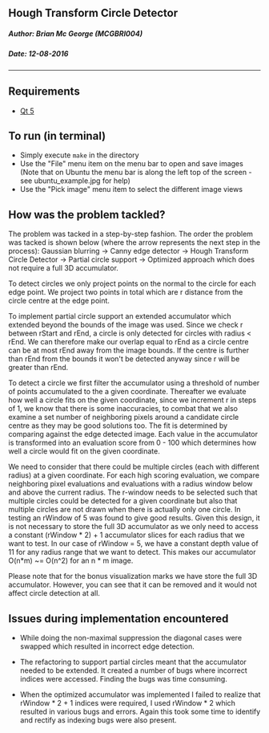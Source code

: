 Hough Transform Circle Detector
-------------------------------------
##### **Author:** Brian Mc George (MCGBRI004)
##### **Date:** 12-08-2016
----------

## Requirements
  - [Qt 5](https://www.qt.io/download-open-source/)

## To run (in terminal)
  - Simply execute ```make``` in the directory
  - Use the "File" menu item on the menu bar to open and save images (Note that on Ubuntu the menu bar is along the left top of the screen - see ubuntu_example.jpg for help)
  - Use the "Pick image" menu item to select the different image views

## How was the problem tackled?
The problem was tacked in a step-by-step fashion. The order the problem was tacked is shown below (where the arrow represents the next step in the process):
Gaussian blurring -> Canny edge detector -> Hough Transform Circle Detector -> Partial circle support -> Optimized approach which does not require a full 3D accumulator.

To detect circles we only project points on the normal to the circle for each edge point. We project two points in total which are r distance from the circle centre at the edge point.

To implement partial circle support an extended accumulator which extended beyond the bounds of the image was used. Since we check r between rStart and rEnd, a circle is only detected for circles with radius < rEnd. We can therefore make our overlap equal to rEnd as a circle centre can be at most rEnd away from the image bounds. If the centre is further than rEnd from the bounds it won't be detected anyway since r will be greater than rEnd.

To detect a circle we first filter the accumulator using a threshold of number of points accumulated to the a given coordinate. Thereafter we evaluate how well a circle fits on the given coordinate, since we increment r in steps of 1, we know that there is some inaccuracies, to combat that we also examine a set number of neighboring pixels around a candidate circle centre as they may be good solutions too. The fit is determined by comparing against the edge detected image. Each value in the accumulator is transformed into an evaluation score from 0 - 100 which determines how well a circle would fit on the given coordinate.

We need to consider that there could be multiple circles (each with different radius) at a given coordinate. For each high scoring evaluation, we compare neighboring pixel evaluations and evaluations with a radius window below and above the current radius. The r-window needs to be selected such that multiple circles could be detected for a given coordinate but also that multiple circles are not drawn when there is actually only one circle. In testing an rWindow of 5 was found to give good results. Given this design, it is not necessary to store the full 3D accumulator as we only need to access a constant (rWindow * 2) + 1 accumulator slices for each radius that we want to test. In our case of rWindow = 5, we have a constant depth value of 11 for any radius range that we want to detect. This makes our accumulator O(n*m) ~= O(n^2) for an n * m image.

Please note that for the bonus visualization marks we have store the full 3D accumulator. However, you can see that it can be removed and it would not affect circle detection at all.

## Issues during implementation encountered
  - While doing the non-maximal suppression the diagonal cases were swapped which resulted in incorrect edge detection.

  - The refactoring to support partial circles meant that the accumulator needed to be extended. It created a number of bugs where incorrect indices were accessed. Finding the bugs was time consuming.

 - When the optimized accumulator was implemented I failed to realize that rWindow * 2 + 1 indices were required, I used rWindow * 2 which resulted in various bugs and errors. Again this took some time to identify and rectify as indexing bugs were also present.
